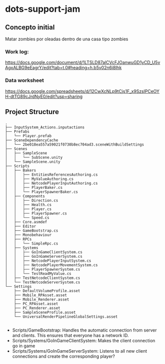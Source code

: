 # dots-support-jam

## Concepto initial
Matar zombies por oleadas dentro de una casa tipo zombies

### Work log:
https://docs.google.com/document/d/1LTSLD87alCVcFJOanwuGD1yCD_U5vAgxALBG9eEagrY/edit?tab=t.0#heading=h.b5v02n6i8lhk

### Data worksheet
https://docs.google.com/spreadsheets/d/12CwXcNLp9tCjs1F_x9SzsIPCeOYH-dtTG89cJrdNyE0/edit?usp=sharing


## Project Structure
```
.
├── InputSystem_Actions.inputactions
├── Prefabs
│   └── Player.prefab
├── SceneDependencyCache
│   └── 2be018ea557a59021f0730b8ec704ad3.sceneWithBuildSettings
├── Scenes
│   ├── SampleScene
│   │   └── SubScene.unity
│   └── SampleScene.unity
├── Scripts
│   ├── Bakers
│   │   ├── EntitiesReferencesAuthoring.cs
│   │   ├── MyValueAuthoring.cs
│   │   ├── NetcodePlayerInputAuthoring.cs
│   │   ├── PlayerBaker.cs
│   │   └── PlayerSpawnerBaker.cs
│   ├── Components
│   │   ├── Direction.cs
│   │   ├── Health.cs
│   │   ├── Player.cs
│   │   ├── PlayerSpawner.cs
│   │   └── Speed.cs
│   ├── Core.asmdef
│   ├── Editor
│   ├── GameBootstrap.cs
│   ├── Monobehaviour
│   ├── RPCs
│   │   └── SimpleRpc.cs
│   ├── Systems
│   │   ├── GoInGameClientSystem.cs
│   │   ├── GoInGameServerSystem.cs
│   │   ├── NetcodePlayerInputSystem.cs
│   │   ├── NetcodePlayerMovementSystem.cs
│   │   ├── PlayerSpawnerSystem.cs
│   │   └── TestReadMyValue.cs
│   ├── TestNetcodeClientSystem.cs
│   └── TestNetcodeServerSystem.cs
└── Settings
    ├── DefaultVolumeProfile.asset
    ├── Mobile_RPAsset.asset
    ├── Mobile_Renderer.asset
    ├── PC_RPAsset.asset
    ├── PC_Renderer.asset
    ├── SampleSceneProfile.asset
    └── UniversalRenderPipelineGlobalSettings.asset
    
```

- Scripts/GameBootstrap: Handles the automatic connection from server and clients. This ensures that everyone has a network ID.
- Scripts/Systems/GoInGameClientSystem: Makes the client connection go in game
- Scripts/Systems/GoInGameServerSystem: Listens to all new client connections and create the corresponding player?
